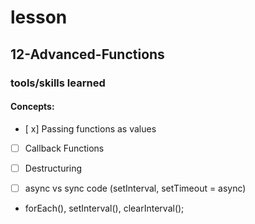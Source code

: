 # lesson

## 12-Advanced-Functions

### tools/skills learned
#### Concepts: 
- [ x] Passing functions as values
- [ ] Callback Functions
- [ ] Destructuring
- [ ] async vs sync code (setInterval, setTimeout = async)




- forEach(), setInterval(), clearInterval();
